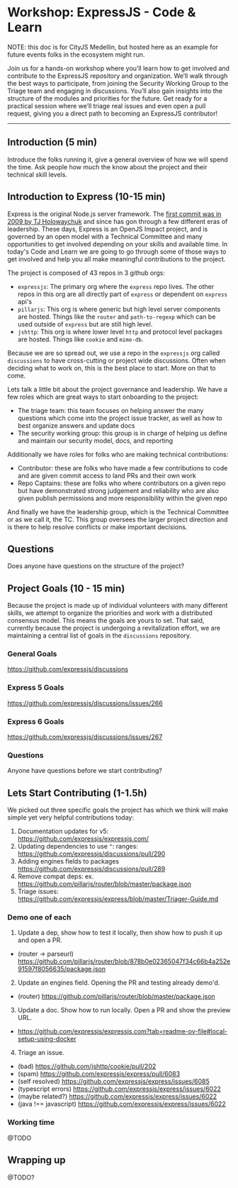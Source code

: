 # Workshop: ExpressJS - Code & Learn

NOTE: this doc is for CityJS Medellin, but hosted here as an example for future events folks in the ecosystem might run.

Join us for a hands-on workshop where you’ll learn how to get involved and contribute to the ExpressJS repository and organization. We’ll walk through the best ways to participate,
from joining the Security Working Group to the Triage team and engaging in discussions. You’ll also gain insights into the structure of the modules and priorities for the future.
Get ready for a practical session where we’ll triage real issues and even open a pull request, giving you a direct path to becoming an ExpressJS contributor!

---
## Introduction (5 min)

Introduce the folks running it, give a general overview of how we will spend the time. Ask people how much the know about the project and their technical skill levels. 

## Introduction to Express (10-15 min)

Express is the original Node.js server framework. The [first commit was in 2009 by TJ
Holowaychuk](https://github.com/expressjs/express/commit/9998490f93d3ad3d56c00d23c0aa13fac41c3f6b) and since has gon through a few different eras of leadership. These days, Express
is an OpenJS Impact project, and is governed by an open model with a Technical Committee and many opportunities to get involved depending on your skills and available time. In
today's Code and Learn we are going to go through some of those ways to get involved and help you all make meaningful contributions to the project.

The project is composed of 43 repos in 3 github orgs:

- `expressjs`: The primary org where the `express` repo lives. The other repos in this org are all directly part of `express` or dependent on `express` api's
- `pillarjs`: This org is where generic but high level server components are hosted. Things like the `router` and `path-to-regexp` which can be used outside of `express` but are
  still high level.
- `jshttp`:  This org is where lower level `http` and protocol level packages are hosted. Things like `cookie` and `mime-db`.

Because we are so spread out, we use a repo in the `expressjs` org called `discussions` to have cross-cutting or project wide discussions. Often when deciding what to work on, this
is the best place to start. More on that to come.

Lets talk a little bit about the project governance and leadership. We have a few roles which are great ways to start onboarding to the project:

- The triage team: this team focuses on helping answer the many questions which come into the project issue tracker, as well as how to best organize answers and update docs
- The security working group: this group is in charge of helping us define and maintain our security model, docs, and reporting

Additionally we have roles for folks who are making technical contributions:

- Contributor: these are folks who have made a few contributions to code and are given commit access to land PRs and their own work
- Repo Captains: these are folks who where contributors on a given repo but have demonstrated strong judgement and reliability who are also given publish permissions and more
  responsibility within the given repo

And finally we have the leadership group, which is the Technical Committee or as we call it, the TC. This group oversees the larger project direction and is there to help resolve conflicts or make
important decisions.

## Questions

Does anyone have questions on the structure of the project?

## Project Goals (10 - 15 min)

Because the project is made up of individual volunteers with many different skills, we attempt to organize the priorities and work with a distributed consensus model. This means
the goals are yours to set. That said, currently because the project is undergoing a revitalization effort, we are maintaining a central list of goals in the `discussions`
repository.

### General Goals

https://github.com/expressjs/discussions

### Express 5 Goals

https://github.com/expressjs/discussions/issues/266

### Express 6 Goals

https://github.com/expressjs/discussions/issues/267

### Questions

Anyone have questions before we start contributing?

## Lets Start Contributing (1-1.5h)

We picked out three specific goals the project has which we think will make simple yet very helpful contributions today:

1. Documentation updates for v5: https://github.com/expressjs/expressjs.com/
1. Updating dependencies to use `^`: ranges: https://github.com/expressjs/discussions/pull/290
1. Adding engines fields to packages https://github.com/expressjs/discussions/pull/289
1. Remove compat deps: ex. https://github.com/pillarjs/router/blob/master/package.json
1. Triage issues: https://github.com/expressjs/express/blob/master/Triager-Guide.md


### Demo one of each

1. Update a dep, show how to test it locally, then show how to push it up and open a PR.
- (router -> parseurl) https://github.com/pillarjs/router/blob/878b0e02365047f34c66b4a252e91597f8056635/package.json

2. Update an engines field. Opening the PR and testing already demo'd.
- (router) https://github.com/pillarjs/router/blob/master/package.json

3. Update a doc. Show how to run locally. Open a PR and show the preview URL.
  - https://github.com/expressjs/expressjs.com?tab=readme-ov-file#local-setup-using-docker

4. Triage an issue.
- (bad) https://github.com/jshttp/cookie/pull/202
- (spam) https://github.com/expressjs/express/pull/6083
- (self resolved) https://github.com/expressjs/express/issues/6085
- (typescript errors) https://github.com/expressjs/express/issues/6022
- (maybe related?) https://github.com/expressjs/express/issues/6022
- (java !== javascript) https://github.com/expressjs/express/issues/6022

### Working time

@TODO

## Wrapping up

@TODO?

